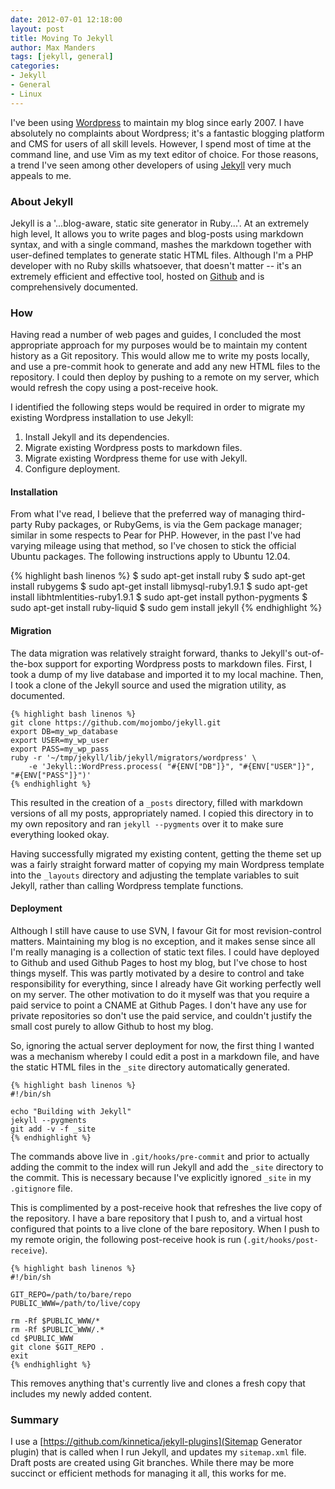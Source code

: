 ```yaml
--- 
date: 2012-07-01 12:18:00
layout: post
title: Moving To Jekyll
author: Max Manders
tags: [jekyll, general]
categories:
- Jekyll
- General
- Linux
---
```


I've been using [Wordpress](http://www.wordpress.org "Wordpress") to maintain
my blog since early 2007.  I have absolutely no complaints about Wordpress;
it's a fantastic blogging platform and CMS for users of all skill levels.  However, I
spend most of time at the command line, and use Vim as my text editor of choice.  For
those reasons, a trend I've seen among other developers of using 
[Jekyll](https://github.com/mojombo/jekyll/) very much appeals to me.
<!--more-->

### About Jekyll ###
Jekyll is a '...blog-aware, static site generator in Ruby...'.  At an extremely
high level, It allows you to write pages and blog-posts using markdown syntax,
and with a single command, mashes the markdown together with user-defined
templates to generate static HTML files.  Although I'm a PHP developer with no Ruby
skills whatsoever, that doesn't matter -- it's an extremely efficient and effective
tool, hosted on [Github](http://github.com) and is comprehensively documented.

### How ###
Having read a number of web pages and guides, I concluded the most appropriate approach
for my purposes would be to maintain my content history as a Git repository.  This
would allow me to write my posts locally, and use a pre-commit hook to generate and add
any new HTML files to the repository.  I could then deploy by pushing to a remote on
my server, which would refresh the copy using a post-receive hook.
  
I identified the following steps would be required in order to migrate my
existing Wordpress installation to use Jekyll:

1. Install Jekyll and its dependencies.
2. Migrate existing Wordpress posts to markdown files.
3. Migrate existing Wordpress theme for use with Jekyll.
4. Configure deployment.

#### Installation ####
From what I've read, I believe that the preferred way of managing third-party
Ruby packages, or RubyGems, is via the Gem package manager; similar in some
respects to Pear for PHP. However, in the past I've had varying mileage using
that method, so I've chosen to stick the official Ubuntu packages.  The
following instructions apply to Ubuntu 12.04.

{% highlight bash linenos %}
$ sudo apt-get install ruby
$ sudo apt-get install rubygems
$ sudo apt-get install libmysql-ruby1.9.1
$ sudo apt-get install libhtmlentities-ruby1.9.1
$ sudo apt-get install python-pygments
$ sudo apt-get install ruby-liquid
$ sudo gem install jekyll 
{% endhighlight %}

#### Migration ####
The data migration was relatively straight forward, thanks to Jekyll's out-of-the-box
support for exporting Wordpress posts to markdown files.  First, I took a dump of my
live database and imported it to my local machine.  Then, I took a clone of the
Jekyll source and used the migration utility, as documented.

    {% highlight bash linenos %}
    git clone https://github.com/mojombo/jekyll.git
    export DB=my_wp_database
    export USER=my_wp_user
    export PASS=my_wp_pass
    ruby -r '~/tmp/jekyll/lib/jekyll/migrators/wordpress' \
        -e 'Jekyll::WordPress.process( "#{ENV["DB"]}", "#{ENV["USER"]}", "#{ENV["PASS"]}")'
    {% endhighlight %}

This resulted in the creation of a `_posts` directory, filled with markdown versions of
all my posts, appropriately named.  I copied this directory in to my own repository and
ran `jekyll --pygments` over it to make sure everything looked okay.

Having successfully migrated my existing content, getting the theme set up was a fairly
straight forward matter of copying my main Wordpress template into the `_layouts`
directory and adjusting the template variables to suit Jekyll, rather than calling
Wordpress template functions.

#### Deployment ####
Although I still have cause to use SVN, I favour Git for most revision-control matters.
Maintaining my blog is no exception, and it makes sense since all I'm really managing is
a collection of static text files.  I could have deployed to Github and used Github Pages to host
my blog, but I've chose to host things myself.  This was partly motivated by a desire
to control and take responsibility for everything, since I already have Git working perfectly
well on my server.  The other motivation to do it myself was that you require a paid
service to point a CNAME at Github Pages.  I don't have any use for private repositories
so don't use the paid service, and couldn't justify the small cost purely to allow
Github to host my blog.

So, ignoring the actual server deployment for now, the first thing I wanted was a
mechanism whereby I could edit a post in a markdown file, and have the static HTML
files in the `_site` directory automatically generated.

    {% highlight bash linenos %}
    #!/bin/sh

    echo "Building with Jekyll"
    jekyll --pygments
    git add -v -f _site
    {% endhighlight %}

The commands above live in `.git/hooks/pre-commit` and prior to actually adding the commit
to the index will run Jekyll and add the `_site` directory to the commit.  This is
necessary because I've explicitly ignored `_site` in my `.gitignore` file.

This is complimented by a post-receive hook that refreshes the live copy of the
repository.  I have a bare repository that I push to, and a virtual host configured that
points to a live clone of the bare repository.  When I push to my remote origin, the
following post-receive hook is run (`.git/hooks/post-receive`).

    {% highlight bash linenos %}
    #!/bin/sh

    GIT_REPO=/path/to/bare/repo
    PUBLIC_WWW=/path/to/live/copy

    rm -Rf $PUBLIC_WWW/*
    rm -Rf $PUBLIC_WWW/.*
    cd $PUBLIC_WWW
    git clone $GIT_REPO .
    exit
    {% endhighlight %}

This removes anything that's currently live and clones a fresh copy that includes my newly
added content. 

### Summary ###
I use a [https://github.com/kinnetica/jekyll-plugins](Sitemap Generator
plugin) that is called when I run Jekyll, and updates my `sitemap.xml` file.
Draft posts are created using Git branches.  While there may be more succinct
or efficient methods for managing it all, this works for me.
